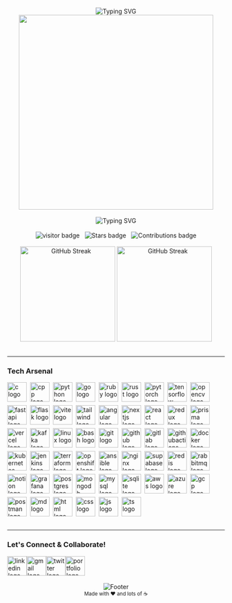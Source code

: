 <br clear="both">

<div align="center">
  <img src="https://readme-typing-svg.herokuapp.com?font=Fira+Code&weight=600&size=28&duration=3000&pause=1000&color=84AE92&center=true&vCenter=true&width=750&lines=Welcome+to+Mohamed+Fathy's+Coding+Universe" alt="Typing SVG" />
</div>

<div align="center">
  <img height="450" src="https://cdna.artstation.com/p/assets/images/images/028/102/058/original/pixel-jeff-matrix-s.gif?1593487263" alt=""/>
</div>

<br clear="both">

<div align="center">
  <img src="https://readme-typing-svg.herokuapp.com?font=Fira+Code&size=24&pause=1000&center=true&multiline=true&&color=D8008F&vCenter=true&width=465&height=70&lines=Artificial+Intelligence+Engineer;MLOps/LLMOps+Engineer;" alt="Typing SVG">
</div>

<br clear="both">

<div align="center">
  <img src="https://visitor-badge.laobi.icu/badge?page_id=ShwaTech.ShwaTech&style=social" alt="visitor badge"/>
  &nbsp;
  <img src="https://img.shields.io/github/stars/ShwaTech?style=social" alt="Stars badge"/>
  &nbsp;
  <img src="https://img.shields.io/badge/Contributions-300%2B-brightgreen" alt="Contributions badge"/>
</div>

<br clear="both">

<div align="center">

  <img height="220em" src="https://stats.hyo.dev/api/github-stats-advanced?login=ShwaTech" alt="GitHub Streak"/>
  <img height="220em" src="https://github-readme-stats.vercel.app/api/top-langs/?username=ShwaTech&&hide=kotlin&&locale=en&hide_title=true&layout=compact&langs_count=8&theme=nord&hide_border=true&border_radius=6&bg_color=26272D" alt="GitHub Streak"/>
</div>

<br>

---

<h3 align="left">
    Tech Arsenal
</h3>

<div align="left" style="display: flex; gap: .5rem; flex-wrap: wrap;">
  <img src="https://skillicons.dev/icons?i=c&theme=dark" width="45" height="45" alt="c logo"/>
  <img src="https://skillicons.dev/icons?i=cpp&theme=dark" width="45" height="45" alt="cpp logo"/>
  <img src="https://skillicons.dev/icons?i=python&theme=dark" width="45" height="45" alt="python logo"/>
  <img src="https://skillicons.dev/icons?i=go&theme=dark" width="45" height="45" alt="go logo"/>
  <img src="https://skillicons.dev/icons?i=ruby&theme=dark" width="45" height="45" alt="ruby logo"/>
  <img src="https://skillicons.dev/icons?i=rust&theme=dark" width="45" height="45" alt="rust logo"/>
  <img src="https://skillicons.dev/icons?i=pytorch&theme=dark" width="45" height="45" alt="pytorch logo"/>
  <img src="https://skillicons.dev/icons?i=tensorflow&theme=dark" width="45" height="45" alt="tensorflow logo"/>
  <img src="https://skillicons.dev/icons?i=opencv&theme=dark" width="45" height="45" alt="opencv logo"/>
  <img src="https://skillicons.dev/icons?i=fastapi&theme=dark" width="45" height="45" alt="fastapi logo"/>
  <img src="https://skillicons.dev/icons?i=flask&theme=dark" width="45" height="45" alt="flask logo"/>
  <img src="https://skillicons.dev/icons?i=vite&theme=dark" width="45" height="45" alt="vite logo"/>
  <img src="https://skillicons.dev/icons?i=tailwind&theme=dark" width="45" height="45" alt="tailwind logo"/>
  <img src="https://skillicons.dev/icons?i=angular&theme=dark" width="45" height="45" alt="angular logo"/>
  <img src="https://skillicons.dev/icons?i=nextjs&theme=dark" width="45" height="45" alt="nextjs logo"/>
  <img src="https://skillicons.dev/icons?i=react&theme=dark" width="45" height="45" alt="react logo"/>
  <img src="https://skillicons.dev/icons?i=redux&theme=dark" width="45" height="45" alt="redux logo"/>
  <img src="https://skillicons.dev/icons?i=prisma&theme=dark" width="45" height="45" alt="prisma logo"/>
  <img src="https://skillicons.dev/icons?i=vercel&theme=dark" width="45" height="45" alt="vercel logo"/>
  <img src="https://skillicons.dev/icons?i=kafka&theme=dark" width="45" height="45" alt="kafka logo"/>
  <img src="https://skillicons.dev/icons?i=linux&theme=dark" width="45" height="45"  alt="linux logo"/>
  <img src="https://skillicons.dev/icons?i=bash&theme=dark" width="45" height="45"  alt="bash logo"/>
  <img src="https://skillicons.dev/icons?i=git&theme=dark" width="45" height="45" alt="git logo"/>
  <img src="https://skillicons.dev/icons?i=github&theme=dark" height="45",width="45"  alt="github logo"/>
  <img src="https://skillicons.dev/icons?i=gitlab&theme=dark" width="45" height="45" alt="gitlab logo"/>
  <img src="https://skillicons.dev/icons?i=githubactions&theme=dark" width="45" height="45" alt="githubactions logo"/>
  <img src="https://skillicons.dev/icons?i=docker&theme=dark" width="45" height="45" alt="docker logo"/>
  <img src="https://skillicons.dev/icons?i=kubernetes&theme=dark" width="45" height="45" alt="kubernetes logo"/>
  <img src="https://skillicons.dev/icons?i=jenkins&theme=dark" width="45" height="45" alt="jenkins logo"/>
  <img src="https://skillicons.dev/icons?i=terraform&theme=dark" width="45" height="45"  alt="terraform logo"/>
  <img src="https://skillicons.dev/icons?i=openshift&theme=dark" width="45" height="45" alt="openshift logo"/>
  <img src="https://skillicons.dev/icons?i=ansible&theme=dark" width="45" height="45" alt="ansible logo"/>
  <img src="https://skillicons.dev/icons?i=nginx&theme=dark" width="45" height="45" alt="nginx logo"/>
  <img src="https://skillicons.dev/icons?i=supabase&theme=dark" width="45" height="45" alt="supabase logo"/>
  <img src="https://skillicons.dev/icons?i=redis&theme=dark" width="45" height="45" alt="redis logo"/>
  <img src="https://skillicons.dev/icons?i=rabbitmq&theme=dark" width="45" height="45" alt="rabbitmq logo"/>
  <img src="https://skillicons.dev/icons?i=prometheus&theme=light" width="45" height="45" alt="notion logo"/>
  <img src="https://skillicons.dev/icons?i=grafana&theme=dark" width="45" height="45" alt="grafana logo"/>
  <img src="https://skillicons.dev/icons?i=postgres&theme=dark" width="45" height="45" alt="postgres logo"/>
  <img src="https://skillicons.dev/icons?i=mongodb&theme=dark" width="45" height="45" alt="mongodb logo"/>
  <img src="https://skillicons.dev/icons?i=mysql&theme=dark" width="45" height="45" alt="mysql logo"/>
  <img src="https://skillicons.dev/icons?i=sqlite&theme=dark" width="45" height="45" alt="sqlite logo"/>
  <img src="https://skillicons.dev/icons?i=aws&theme=dark" width="45" height="45" alt="aws logo"/>
  <img src="https://skillicons.dev/icons?i=azure&theme=dark" width="45" height="45" alt="azure logo"/>
  <img src="https://skillicons.dev/icons?i=gcp&theme=dark" width="45" height="45" alt="gcp logo"/>
  <img src="https://skillicons.dev/icons?i=postman&theme=dark" width="45" height="45" alt="postman logo"/>
  <img src="https://skillicons.dev/icons?i=md&theme=dark" width="45" height="45" alt="md logo"/>
  <img src="https://skillicons.dev/icons?i=html&theme=dark" width="45" height="45" alt="html logo"/>
  <img src="https://skillicons.dev/icons?i=css&theme=dark" width="45" height="45" alt="css logo"/>
  <img src="https://skillicons.dev/icons?i=js&theme=dark" width="45" height="45" alt="js logo"/>
  <img src="https://skillicons.dev/icons?i=ts&theme=dark" width="45" height="45" alt="ts logo"/>
</div>

<br>

---

<h3 align="left">
    Let's Connect & Collaborate!
</h3>

<div align="left" style="display: flex; flex-wrap: wrap;">
  <a href="https://www.linkedin.com/in/shwatech/" target="_blank">
    <img src="https://skillicons.dev/icons?i=linkedin&theme=dark" width="45" height="45" alt="linkedin logo"/>
  </a>
  <a href="mailto:mohamedfatmak141@gmail.com" target="_blank">
    <img src="https://skillicons.dev/icons?i=gmail&theme=light" width="45" height="45" alt="gmail logo"/>
  </a>
  <a href="https://x.com/MohamedFat10722?s=09" target="_blank">
    <img src="https://skillicons.dev/icons?i=twitter&theme=dark" width="45" height="45" alt="twitter logo"/>
  </a>
  <a href="https://ShwaTech.github.io/" target="_blank">
    <img src="https://github.com/user-attachments/assets/8c2dd661-6d21-45d9-a1fb-371456aed820" width="45" height="45" alt="portfolio logo"/>
  </a>
</div>

<br>

<div align="center">
  <img src="https://capsule-render.vercel.app/api?type=waving&color=gradient&height=100&section=footer&text=Thanks%20for%20visiting!&fontSize=16&fontAlignY=65&desc=Let's%20build%20something%20amazing%20together&descAlignY=45&descAlign=center" alt="Footer"/>
</div>

<div align="center">
  <sub>Made with ❤️ and lots of ☕</sub>
</div>
